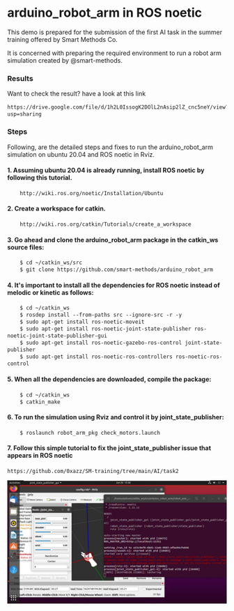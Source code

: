 # arduino_robot_arm in ROS noetic

  This demo is prepared for the submission of the first AI task in the summer training offered by Smart Methods Co.

  It is concerned with preparing the required environment to run a robot arm simulation created by @smart-methods.
 
### Results
  Want to check the result? have a look at this link 
  ```
  https://drive.google.com/file/d/1h2L0IssogK2DOlL2nAsip2lZ_cnc5neY/view?usp=sharing
```
### Steps

  Following, are the detailed steps and fixes to run the arduino_robot_arm simulation on ubuntu 20.04 and ROS noetic in Rviz.

#### 1. Assuming ubuntu 20.04 is already running, install  ROS noetic by following this tutorial.
```
	http://wiki.ros.org/noetic/Installation/Ubuntu
```

#### 2. Create a workspace for catkin.
```
	http://wiki.ros.org/catkin/Tutorials/create_a_workspace
```

#### 3. Go ahead and clone the arduino_robot_arm package in the catkin_ws source files:
```
	$ cd ~/catkin_ws/src
	$ git clone https://github.com/smart-methods/arduino_robot_arm 
```

#### 4. It's important to install all the dependencies for ROS noetic instead of melodic or kinetic as follows:
```
	$ cd ~/catkin_ws
	$ rosdep install --from-paths src --ignore-src -r -y
	$ sudo apt-get install ros-noetic-moveit
	$ sudo apt-get install ros-noetic-joint-state-publisher ros-noetic-joint-state-publisher-gui
	$ sudo apt-get install ros-noetic-gazebo-ros-control joint-state-publisher
	$ sudo apt-get install ros-noetic-ros-controllers ros-noetic-ros-control
```

#### 5. When all the dependencies are downloaded, compile the package:
```
	$ cd ~/catkin_ws
	$ catkin_make
```
#### 6. To run the simulation using Rviz and control it by joint_state_publisher:
```
	$ roslaunch robot_arm_pkg check_motors.launch
```

#### 7. Follow this simple tutorial to fix the joint_state_publisher issue that appears in ROS noetic

	https://github.com/0xazz/SM-training/tree/main/AI/task2


![joint_state](joint_state_publisher-issue.png)
